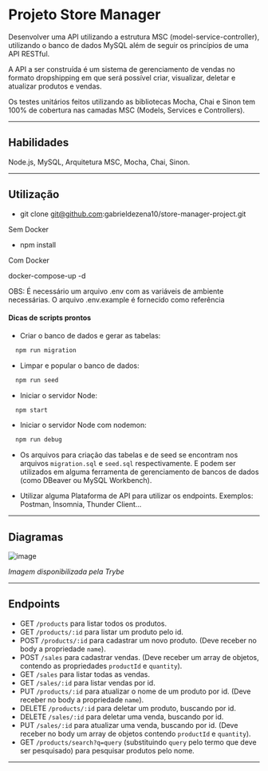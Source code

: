# Projeto Store Manager

Desenvolver uma API utilizando a estrutura MSC (model-service-controller), utilizando o banco de dados MySQL além de seguir os princípios de uma API RESTful.

A API a ser construída é um sistema de gerenciamento de vendas no formato dropshipping em que será possível criar, visualizar, deletar e atualizar produtos e vendas.

Os testes unitários feitos utilizando as bibliotecas Mocha, Chai e Sinon tem 100% de cobertura nas camadas MSC (Models, Services e Controllers).

<hr></hr>

## Habilidades
Node.js, MySQL, Arquitetura MSC, Mocha, Chai, Sinon.

<hr></hr>

## Utilização

- git clone git@github.com:gabrieldezena10/store-manager-project.git

Sem Docker

- npm install

Com Docker

docker-compose-up -d

OBS: É necessário um arquivo .env com as variáveis de ambiente necessárias. O arquivo .env.example é fornecido como referência

#### Dicas de scripts prontos

  - Criar o banco de dados e gerar as tabelas:
  ```sh
    npm run migration
  ```

  - Limpar e popular o banco de dados:
  ```sh
    npm run seed
  ```

  - Iniciar o servidor Node:
  ```sh
    npm start
  ```

  - Iniciar o servidor Node com nodemon:
  ```sh
    npm run debug
  ```

- Os arquivos para criação das tabelas e de seed se encontram nos arquivos `migration.sql` e `seed.sql` respectivamente. E podem ser utilizados em alguma ferramenta de gerenciamento de bancos de dados (como DBeaver ou MySQL Workbench).

- Utilizar alguma Plataforma de API para utilizar os endpoints. Exemplos: Postman, Insomnia, Thunder Client...

<hr></hr>

## Diagramas
![image](https://user-images.githubusercontent.com/86879421/180061631-8f5959a3-8305-4ae5-9689-2dab532c7620.png)

<i> Imagem disponibilizada pela Trybe </i>

<hr></hr>

## Endpoints

- GET `/products` para listar todos os produtos.
- GET `/products/:id` para listar um produto pelo id.
- POST `/products/:id` para cadastrar um novo produto. (Deve receber no body a propriedade `name`).
- POST `/sales` para cadastrar vendas. (Deve receber um array de objetos, contendo as propriedades `productId` e `quantity`).
- GET `/sales` para listar todas as vendas.
- GET `/sales/:id` para listar vendas por id.
- PUT `/products/:id` para atualizar o nome de um produto por id. (Deve receber no body a propriedade `name`).
- DELETE `/products/:id` para deletar um produto, buscando por id.
- DELETE `/sales/:id` para deletar uma venda, buscando por id.
- PUT `/sales/:id` para atualizar uma venda, buscando por id. (Deve receber no body um array de objetos contendo `productId` e `quantity`).
- GET `/products/search?q=query` (substituindo `query` pelo termo que deve ser pesquisado) para pesquisar produtos pelo nome.

<hr></hr>
